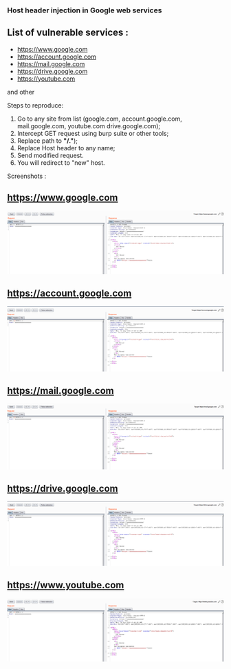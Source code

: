 ### Host header injection in Google web services

## List of vulnerable services :

- https://www.google.com
- https://account.google.com
- https://mail.google.com
- https://drive.google.com
- https://youtube.com

and other

Steps to reproduce:
  1. Go to any site from list (google.com, account.google.com, mail.google.com, youtube.com drive.google.com);
  2. Intercept GET request using burp suite or other tools;
  3. Replace path to **"/."**);
  4. Replace Host header to any name;
  5. Send modified request.
  6. You will redirect to "new" host. 

Screenshots :


## https://www.google.com


![](https://github.com/bi7s/Vulnerabilities-in-the-wild/blob/master/Host%20header%20injection%20in%20Google%20web%20services/HHI%20(www.google.com)%20inj.png)

## https://account.google.com


![](https://github.com/bi7s/Vulnerabilities-in-the-wild/blob/master/Host%20header%20injection%20in%20Google%20web%20services/HHI%20(account.google.com)%20inj%20.png)

## https://mail.google.com


![](https://github.com/bi7s/Vulnerabilities-in-the-wild/blob/master/Host%20header%20injection%20in%20Google%20web%20services/HHI%20(mail.google.com)%20inj%20.png)

## https://drive.google.com

![](https://github.com/bi7s/Vulnerabilities-in-the-wild/blob/master/Host%20header%20injection%20in%20Google%20web%20services/HHI%20(drive.google.com)%20inj.png)

## https://www.youtube.com


![](https://github.com/bi7s/Vulnerabilities-in-the-wild/blob/master/Host%20header%20injection%20in%20Google%20web%20services/HHI%20(www.youtube.com)%20inj.png)
